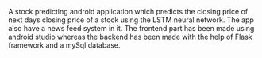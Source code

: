A stock predicting android application which predicts the closing price of next days closing price of a stock using the LSTM neural network. The app also have a news feed system in it. The frontend part has been made using android studio whereas the backend has been made with the help of Flask framework and a mySql database.
